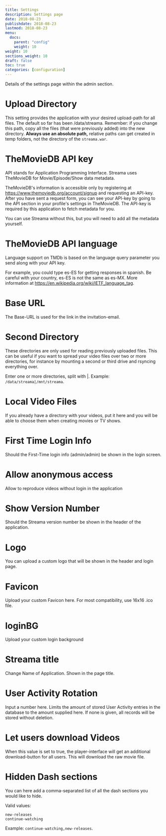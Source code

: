 ```yaml
---
title: Settings
description: Settings page
date: 2018-08-23
publishdate: 2018-08-23
lastmod: 2018-08-23
menu:
  docs:
    parent: "config"
    weight: 10
weight: 10
sections_weight: 10
draft: false
toc: true
categories: [configuration]
---
```

Details of the settings page within the admin section.

# Upload Directory
This setting provides the application with your desired upload-path for all files. 
The default so far has been /data/streama. Remember: if you change this path, copy all the files (that were previously added) into the new directory.
**Always use an absolute path,** relative paths can get created in temp folders, not the directory of the `streama.war`.



# TheMovieDB API key
API stands for Application Programming Interface. Streama uses TheMovieDB for Movie/Episode/Show data metadata.

TheMovieDB's information is accessible only by registering at https://www.themoviedb.org/account/signup and requesting an API-key.
After you have sent a request form, you can see your API-key by going to the API section in your profile's settings in TheMovieDB. 
The API-key is required by this application to fetch metadata for you.

You can use Streama without this, but you will need to add all the metadata yourself.


# TheMovieDB API language
Language support on TMDb is based on the language query parameter you send along with your API key.

For example, you could type es-ES for getting responses in spanish. Be careful with your country, es-ES is not the same as es-MX.
More information at https://en.wikipedia.org/wiki/IETF_language_tag.


# Base URL
The Base-URL is used for the link in the invitation-email.


# Second Directory
These directories are only used for reading previously uploaded files. 
This can be useful if you want to spread your video files over two or more directories, for instance by mounting a second or third drive and rsyncing everything over.

Enter one or more directories, split with |. Example: `/data/streama|/mnt/streama`. 


# Local Video Files
If you already have a directory with your videos, put it here and you will be able to choose them when creating movies or TV shows.


# First Time Login Info
Should the First-Time login info (admin/admin) be shown in the login screen.


# Allow anonymous access
Allow to reproduce videos without login in the application


# Show Version Number
Should the Streama version number be shown in the header of the application.


# Logo
You can upload a custom logo that will be shown in the header and login page.


# Favicon
Upload your custom Favicon here. For most compatibility, use 16x16 .ico file.


# loginBG
Upload your custom login background


# Streama title
Change Name of Application. Shown in the page title.


# User Activity Rotation
Input a number here. Limits the amount of stored User Activity entries in the database to the amount supplied here. 
If none is given, all records will be stored without deletion.


# Let users download Videos
When this value is set to true, the player-interface will get an additional download-button for all users. This will download the raw movie file.


# Hidden Dash sections
You can here add a comma-separated list of all the dash sections you would like to hide. 

Valid values:

```
new-releases
continue-watching
```

Example: `continue-watching,new-releases`.